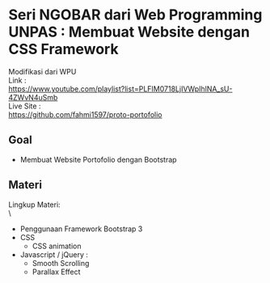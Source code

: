 # Seri NGOBAR dari Web Programming UNPAS : Membuat Website dengan CSS Framework

Modifikasi dari WPU 
\
Link : 
\
https://www.youtube.com/playlist?list=PLFIM0718LjIVWpIhlNA_sU-4ZWvN4uSmb
\
Live Site : 
\
https://github.com/fahmi1597/proto-portofolio

## Goal
- Membuat Website Portofolio dengan Bootstrap

## Materi
Lingkup Materi:  
\
- Penggunaan Framework Bootstrap 3
- CSS
    - CSS animation
- Javascript / jQuery :
    - Smooth Scrolling
    - Parallax Effect 
